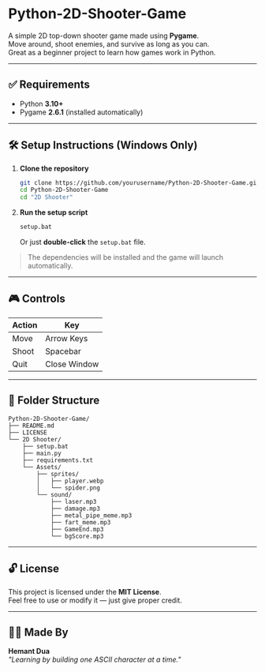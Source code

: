 # Python-2D-Shooter-Game

A simple 2D top-down shooter game made using **Pygame**.  
Move around, shoot enemies, and survive as long as you can.  
Great as a beginner project to learn how games work in Python.

---

## ✅ Requirements

- Python **3.10+**
- Pygame **2.6.1** (installed automatically)

---

## 🛠 Setup Instructions (Windows Only)

1. **Clone the repository**
   ```bash
   git clone https://github.com/yourusername/Python-2D-Shooter-Game.git
   cd Python-2D-Shooter-Game
   cd "2D Shooter"
   ```

2. **Run the setup script**
   ```bash
   setup.bat
   ```
   Or just **double-click** the `setup.bat` file.

> The dependencies will be installed and the game will launch automatically.

---

## 🎮 Controls

| Action | Key         |
|--------|-------------|
| Move   | Arrow Keys  |
| Shoot  | Spacebar    |
| Quit   | Close Window |

---

## 📁 Folder Structure

```
Python-2D-Shooter-Game/
├── README.md
├── LICENSE
└── 2D Shooter/
    ├── setup.bat
    ├── main.py
    ├── requirements.txt
    └── Assets/
        ├── sprites/
        │   ├── player.webp
        │   └── spider.png
        └── sound/
            ├── laser.mp3
            ├── damage.mp3
            ├── metal_pipe_meme.mp3
            ├── fart_meme.mp3
            ├── GameEnd.mp3
            └── bgScore.mp3

```

---

## 🔓 License

This project is licensed under the **MIT License**.  
Feel free to use or modify it — just give proper credit.

---

## 👨‍💻 Made By

**Hemant Dua**  
*"Learning by building one ASCII character at a time."*
